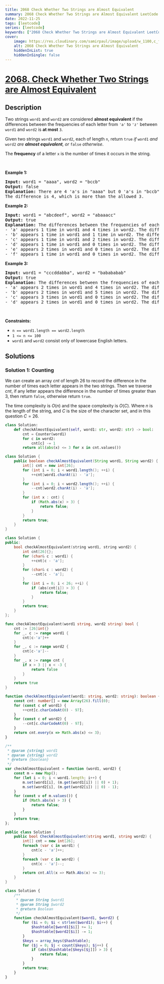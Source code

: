 ```yaml
---
title: 2068 Check Whether Two Strings are Almost Equivalent
summary: 2068 Check Whether Two Strings are Almost Equivalent LeetCode Solution Explained
date: 2022-11-25
tags: [leetcode]
series: [leetcode]
keywords: ["2068 Check Whether Two Strings are Almost Equivalent LeetCode Solution Explained in all languages", "2068 Check Whether Two Strings are Almost Equivalent", "LeetCode", "leetcode solution in Python3 C++ Java Go PHP Ruby Swift TypeScript Rust C# JavaScript C", "GeeksforGeeks", "InterviewBit", "Coding Ninjas", "HackerRank", "HackerEarth", "CodeChef", "TopCoder", "AlgoExpert", "freeCodeCamp", "Codeforces", "GitHub", "AtCoder", "Samir Paul"]
cover:
    image: https://res.cloudinary.com/samirpaul/image/upload/w_1100,c_fit,co_rgb:FFFFFF,l_text:Arial_75_bold:2068 Check Whether Two Strings are Almost Equivalent - Solution Explained/problem-solving.webp
    alt: 2068 Check Whether Two Strings are Almost Equivalent
    hiddenInList: true
    hiddenInSingle: false
---
```



# [2068. Check Whether Two Strings are Almost Equivalent](https://leetcode.com/problems/check-whether-two-strings-are-almost-equivalent)


## Description

<p>Two strings <code>word1</code> and <code>word2</code> are considered <strong>almost equivalent</strong> if the differences between the frequencies of each letter from <code>&#39;a&#39;</code> to <code>&#39;z&#39;</code> between <code>word1</code> and <code>word2</code> is <strong>at most</strong> <code>3</code>.</p>

<p>Given two strings <code>word1</code> and <code>word2</code>, each of length <code>n</code>, return <code>true</code> <em>if </em><code>word1</code> <em>and</em> <code>word2</code> <em>are <strong>almost equivalent</strong>, or</em> <code>false</code> <em>otherwise</em>.</p>

<p>The <strong>frequency</strong> of a letter <code>x</code> is the number of times it occurs in the string.</p>

<p>&nbsp;</p>
<p><strong class="example">Example 1:</strong></p>

<pre>
<strong>Input:</strong> word1 = &quot;aaaa&quot;, word2 = &quot;bccb&quot;
<strong>Output:</strong> false
<strong>Explanation:</strong> There are 4 &#39;a&#39;s in &quot;aaaa&quot; but 0 &#39;a&#39;s in &quot;bccb&quot;.
The difference is 4, which is more than the allowed 3.
</pre>

<p><strong class="example">Example 2:</strong></p>

<pre>
<strong>Input:</strong> word1 = &quot;abcdeef&quot;, word2 = &quot;abaaacc&quot;
<strong>Output:</strong> true
<strong>Explanation:</strong> The differences between the frequencies of each letter in word1 and word2 are at most 3:
- &#39;a&#39; appears 1 time in word1 and 4 times in word2. The difference is 3.
- &#39;b&#39; appears 1 time in word1 and 1 time in word2. The difference is 0.
- &#39;c&#39; appears 1 time in word1 and 2 times in word2. The difference is 1.
- &#39;d&#39; appears 1 time in word1 and 0 times in word2. The difference is 1.
- &#39;e&#39; appears 2 times in word1 and 0 times in word2. The difference is 2.
- &#39;f&#39; appears 1 time in word1 and 0 times in word2. The difference is 1.
</pre>

<p><strong class="example">Example 3:</strong></p>

<pre>
<strong>Input:</strong> word1 = &quot;cccddabba&quot;, word2 = &quot;babababab&quot;
<strong>Output:</strong> true
<strong>Explanation:</strong> The differences between the frequencies of each letter in word1 and word2 are at most 3:
- &#39;a&#39; appears 2 times in word1 and 4 times in word2. The difference is 2.
- &#39;b&#39; appears 2 times in word1 and 5 times in word2. The difference is 3.
- &#39;c&#39; appears 3 times in word1 and 0 times in word2. The difference is 3.
- &#39;d&#39; appears 2 times in word1 and 0 times in word2. The difference is 2.
</pre>

<p>&nbsp;</p>
<p><strong>Constraints:</strong></p>

<ul>
	<li><code>n == word1.length == word2.length</code></li>
	<li><code>1 &lt;= n &lt;= 100</code></li>
	<li><code>word1</code> and <code>word2</code> consist only of lowercase English letters.</li>
</ul>

## Solutions

### Solution 1: Counting

We can create an array $cnt$ of length $26$ to record the difference in the number of times each letter appears in the two strings. Then we traverse $cnt$, if any letter appears the difference in the number of times greater than $3$, then return `false`, otherwise return `true`.

The time complexity is $O(n)$ and the space complexity is $O(C)$. Where $n$ is the length of the string, and $C$ is the size of the character set, and in this question $C = 26$.

<!-- tabs:start -->

```python
class Solution:
    def checkAlmostEquivalent(self, word1: str, word2: str) -> bool:
        cnt = Counter(word1)
        for c in word2:
            cnt[c] -= 1
        return all(abs(x) <= 3 for x in cnt.values())
```

```java
class Solution {
    public boolean checkAlmostEquivalent(String word1, String word2) {
        int[] cnt = new int[26];
        for (int i = 0; i < word1.length(); ++i) {
            ++cnt[word1.charAt(i) - 'a'];
        }
        for (int i = 0; i < word2.length(); ++i) {
            --cnt[word2.charAt(i) - 'a'];
        }
        for (int x : cnt) {
            if (Math.abs(x) > 3) {
                return false;
            }
        }
        return true;
    }
}
```

```cpp
class Solution {
public:
    bool checkAlmostEquivalent(string word1, string word2) {
        int cnt[26]{};
        for (char& c : word1) {
            ++cnt[c - 'a'];
        }
        for (char& c : word2) {
            --cnt[c - 'a'];
        }
        for (int i = 0; i < 26; ++i) {
            if (abs(cnt[i]) > 3) {
                return false;
            }
        }
        return true;
    }
};
```

```go
func checkAlmostEquivalent(word1 string, word2 string) bool {
	cnt := [26]int{}
	for _, c := range word1 {
		cnt[c-'a']++
	}
	for _, c := range word2 {
		cnt[c-'a']--
	}
	for _, x := range cnt {
		if x > 3 || x < -3 {
			return false
		}
	}
	return true
}
```

```ts
function checkAlmostEquivalent(word1: string, word2: string): boolean {
    const cnt: number[] = new Array(26).fill(0);
    for (const c of word1) {
        ++cnt[c.charCodeAt(0) - 97];
    }
    for (const c of word2) {
        --cnt[c.charCodeAt(0) - 97];
    }
    return cnt.every(x => Math.abs(x) <= 3);
}
```

```js
/**
 * @param {string} word1
 * @param {string} word2
 * @return {boolean}
 */
var checkAlmostEquivalent = function (word1, word2) {
    const m = new Map();
    for (let i = 0; i < word1.length; i++) {
        m.set(word1[i], (m.get(word1[i]) || 0) + 1);
        m.set(word2[i], (m.get(word2[i]) || 0) - 1);
    }
    for (const v of m.values()) {
        if (Math.abs(v) > 3) {
            return false;
        }
    }
    return true;
};
```

```cs
public class Solution {
    public bool CheckAlmostEquivalent(string word1, string word2) {
        int[] cnt = new int[26];
        foreach (var c in word1) {
            cnt[c - 'a']++;
        }
        foreach (var c in word2) {
            cnt[c - 'a']--;
        }
        return cnt.All(x => Math.Abs(x) <= 3);
    }
}
```

```php
class Solution {
    /**
     * @param String $word1
     * @param String $word2
     * @return Boolean
     */
    function checkAlmostEquivalent($word1, $word2) {
        for ($i = 0; $i < strlen($word1); $i++) {
            $hashtable[$word1[$i]] += 1;
            $hashtable[$word2[$i]] -= 1;
        }
        $keys = array_keys($hashtable);
        for ($j = 0; $j < count($keys); $j++) {
            if (abs($hashtable[$keys[$j]]) > 3) {
                return false;
            }
        }
        return true;
    }
}
```

<!-- tabs:end -->

<!-- end -->
